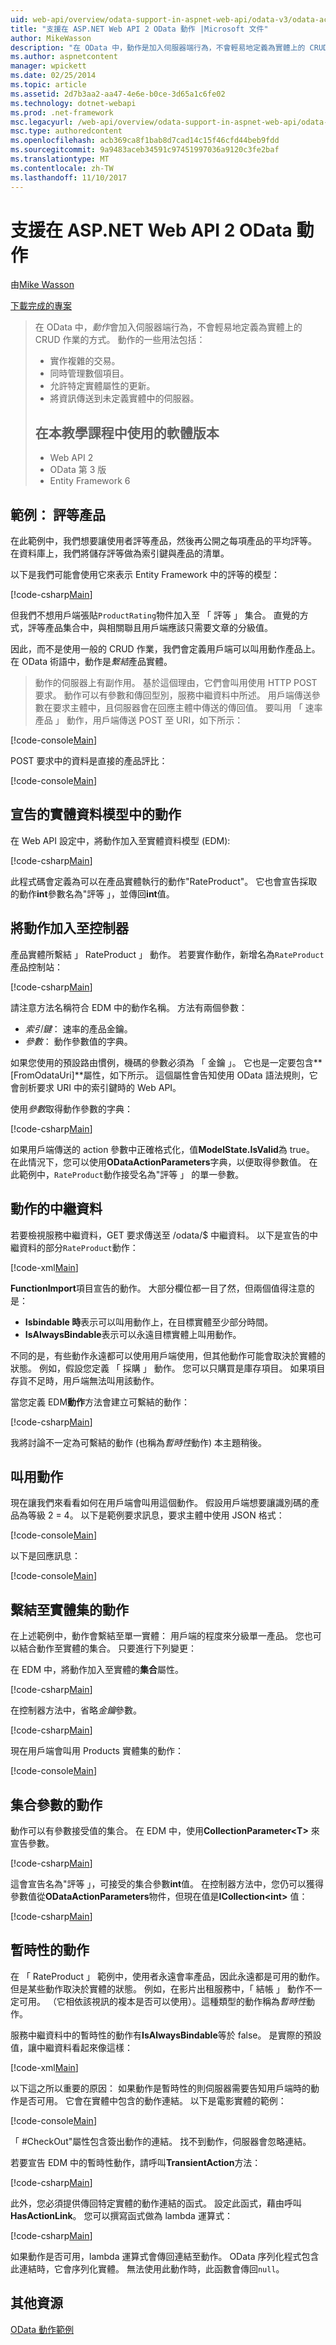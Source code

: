 ```yaml
---
uid: web-api/overview/odata-support-in-aspnet-web-api/odata-v3/odata-actions
title: "支援在 ASP.NET Web API 2 OData 動作 |Microsoft 文件"
author: MikeWasson
description: "在 OData 中，動作是加入伺服器端行為，不會輕易地定義為實體上的 CRUD 作業的方式。 動作的一些用法包括： 實作..."
ms.author: aspnetcontent
manager: wpickett
ms.date: 02/25/2014
ms.topic: article
ms.assetid: 2d7b3aa2-aa47-4e6e-b0ce-3d65a1c6fe02
ms.technology: dotnet-webapi
ms.prod: .net-framework
msc.legacyurl: /web-api/overview/odata-support-in-aspnet-web-api/odata-v3/odata-actions
msc.type: authoredcontent
ms.openlocfilehash: acb369ca8f1bab8d7cad14c15f46cfd44beb9fdd
ms.sourcegitcommit: 9a9483aceb34591c97451997036a9120c3fe2baf
ms.translationtype: MT
ms.contentlocale: zh-TW
ms.lasthandoff: 11/10/2017
---
```

<a name="supporting-odata-actions-in-aspnet-web-api-2"></a>支援在 ASP.NET Web API 2 OData 動作
====================
由[Mike Wasson](https://github.com/MikeWasson)

[下載完成的專案](http://code.msdn.microsoft.com/ASPNET-Web-API-OData-cecdb524)

> 在 OData 中，*動作*會加入伺服器端行為，不會輕易地定義為實體上的 CRUD 作業的方式。 動作的一些用法包括：
> 
> - 實作複雜的交易。
> - 同時管理數個項目。
> - 允許特定實體屬性的更新。
> - 將資訊傳送到未定義實體中的伺服器。
> 
> ## <a name="software-versions-used-in-the-tutorial"></a>在本教學課程中使用的軟體版本
> 
> 
> - Web API 2
> - OData 第 3 版
> - Entity Framework 6


## <a name="example-rating-a-product"></a>範例： 評等產品

在此範例中，我們想要讓使用者評等產品，然後再公開之每項產品的平均評等。 在資料庫上，我們將儲存評等做為索引鍵與產品的清單。

以下是我們可能會使用它來表示 Entity Framework 中的評等的模型：

[!code-csharp[Main](odata-actions/samples/sample1.cs)]

但我們不想用戶端張貼`ProductRating`物件加入至 「 評等 」 集合。 直覺的方式，評等產品集合中，與相關聯且用戶端應該只需要文章的分級值。

因此，而不是使用一般的 CRUD 作業，我們會定義用戶端可以叫用動作產品上。 在 OData 術語中，動作是*繫結*產品實體。

>動作的伺服器上有副作用。 基於這個理由，它們會叫用使用 HTTP POST 要求。 動作可以有參數和傳回型別，服務中繼資料中所述。 用戶端傳送參數在要求主體中，且伺服器會在回應主體中傳送的傳回值。 要叫用 「 速率產品 」 動作，用戶端傳送 POST 至 URI，如下所示：

[!code-console[Main](odata-actions/samples/sample2.cmd)]

POST 要求中的資料是直接的產品評比：

[!code-console[Main](odata-actions/samples/sample3.cmd)]

## <a name="declare-the-action-in-the-entity-data-model"></a>宣告的實體資料模型中的動作

在 Web API 設定中，將動作加入至實體資料模型 (EDM):

[!code-csharp[Main](odata-actions/samples/sample4.cs)]

此程式碼會定義為可以在產品實體執行的動作"RateProduct"。 它也會宣告採取的動作**int**參數名為"評等 」，並傳回**int**值。

## <a name="add-the-action-to-the-controller"></a>將動作加入至控制器

產品實體所繫結 」 RateProduct 」 動作。 若要實作動作，新增名為`RateProduct`產品控制站：

[!code-csharp[Main](odata-actions/samples/sample5.cs)]

請注意方法名稱符合 EDM 中的動作名稱。 方法有兩個參數：

- *索引鍵*： 速率的產品金鑰。
- *參數*： 動作參數值的字典。

如果您使用的預設路由慣例，機碼的參數必須為 「 金鑰 」。 它也是一定要包含**[FromOdataUri]**屬性，如下所示。 這個屬性會告知使用 OData 語法規則，它會剖析要求 URI 中的索引鍵時的 Web API。

使用*參數*取得動作參數的字典：

[!code-csharp[Main](odata-actions/samples/sample6.cs)]

如果用戶端傳送的 action 參數中正確格式化，值**ModelState.IsValid**為 true。 在此情況下，您可以使用**ODataActionParameters**字典，以便取得參數值。 在此範例中，`RateProduct`動作接受名為"評等 」 的單一參數。

## <a name="action-metadata"></a>動作的中繼資料

若要檢視服務中繼資料，GET 要求傳送至 /odata/$ 中繼資料。 以下是宣告的中繼資料的部分`RateProduct`動作：

[!code-xml[Main](odata-actions/samples/sample7.xml)]

**FunctionImport**項目宣告的動作。 大部分欄位都一目了然，但兩個值得注意的是：

- **Isbindable 時**表示可以叫用動作上，在目標實體至少部分時間。
- **IsAlwaysBindable**表示可以永遠目標實體上叫用動作。

不同的是，有些動作永遠都可以使用用戶端使用，但其他動作可能會取決於實體的狀態。 例如，假設您定義 「 採購 」 動作。 您可以只購買是庫存項目。 如果項目存貨不足時，用戶端無法叫用該動作。

當您定義 EDM**動作**方法會建立可繫結的動作：

[!code-csharp[Main](odata-actions/samples/sample8.cs?highlight=1)]

我將討論不一定為可繫結的動作 (也稱為*暫時性*動作) 本主題稍後。

## <a name="invoking-the-action"></a>叫用動作

現在讓我們來看看如何在用戶端會叫用這個動作。 假設用戶端想要讓識別碼的產品為等級 2 = 4。 以下是範例要求訊息，要求主體中使用 JSON 格式：

[!code-console[Main](odata-actions/samples/sample9.cmd)]

以下是回應訊息：

[!code-console[Main](odata-actions/samples/sample10.cmd)]

## <a name="binding-an-action-to-an-entity-set"></a>繫結至實體集的動作

在上述範例中，動作會繫結至單一實體： 用戶端的程度來分級單一產品。 您也可以結合動作至實體的集合。 只要進行下列變更：

在 EDM 中，將動作加入至實體的**集合**屬性。

[!code-csharp[Main](odata-actions/samples/sample11.cs?highlight=1)]

在控制器方法中，省略*金鑰*參數。

[!code-csharp[Main](odata-actions/samples/sample12.cs)]

現在用戶端會叫用 Products 實體集的動作：

[!code-console[Main](odata-actions/samples/sample13.cmd)]

## <a name="actions-with-collection-parameters"></a>集合參數的動作

動作可以有參數接受值的集合。 在 EDM 中，使用**CollectionParameter&lt;T&gt;** 來宣告參數。

[!code-csharp[Main](odata-actions/samples/sample14.cs)]

這會宣告名為"評等 」，可接受的集合參數**int**值。 在控制器方法中，您仍可以獲得參數值從**ODataActionParameters**物件，但現在值是**ICollection&lt;int&gt;** 值：

[!code-csharp[Main](odata-actions/samples/sample15.cs)]

## <a name="transient-actions"></a>暫時性的動作

在 「 RateProduct 」 範例中，使用者永遠會率產品，因此永遠都是可用的動作。 但是某些動作取決於實體的狀態。 例如，在影片出租服務中，「 結帳 」 動作不一定可用。 （它相依該視訊的複本是否可以使用）。這種類型的動作稱為*暫時性*動作。

服務中繼資料中的暫時性的動作有**IsAlwaysBindable**等於 false。 是實際的預設值，讓中繼資料看起來像這樣：

[!code-xml[Main](odata-actions/samples/sample16.xml)]

以下這之所以重要的原因： 如果動作是暫時性的則伺服器需要告知用戶端時的動作是否可用。 它會在實體中包含的動作連結。 以下是電影實體的範例：

[!code-console[Main](odata-actions/samples/sample17.cmd)]

「 #CheckOut"屬性包含簽出動作的連結。 找不到動作，伺服器會忽略連結。

若要宣告 EDM 中的暫時性動作，請呼叫**TransientAction**方法：

[!code-csharp[Main](odata-actions/samples/sample18.cs)]

此外，您必須提供傳回特定實體的動作連結的函式。 設定此函式，藉由呼叫**HasActionLink**。 您可以撰寫函式做為 lambda 運算式：

[!code-csharp[Main](odata-actions/samples/sample19.cs)]

如果動作是否可用，lambda 運算式會傳回連結至動作。 OData 序列化程式包含此連結時，它會序列化實體。 無法使用此動作時，此函數會傳回`null`。

## <a name="additional-resources"></a>其他資源

[OData 動作範例](http://aspnet.codeplex.com/sourcecontrol/latest#Samples/WebApi/OData/v3/ODataActionsSample/)
